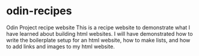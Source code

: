 # odin-recipes
Odin Project recipe website
This is a recipe website to demonstrate what I have learned about building html websites.
I will have demonstrated how to write the boilerplate setup for an html website, how to make lists, and how to add links and images to my html website.